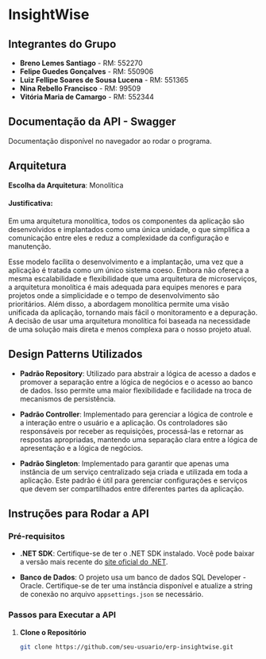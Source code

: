 
# InsightWise 

## Integrantes do Grupo
- **Breno Lemes Santiago** - RM: 552270
- **Felipe Guedes Gonçalves** - RM: 550906
- **Luiz Fellipe Soares de Sousa Lucena** - RM: 551365
- **Nina Rebello Francisco** - RM: 99509
- **Vitória Maria de Camargo** - RM: 552344

## Documentação da API - Swagger

Documentação disponível no navegador ao rodar o programa.

## Arquitetura

**Escolha da Arquitetura**: Monolítica


#### Justificativa:

Em uma arquitetura monolítica, todos os componentes da aplicação são desenvolvidos e implantados como uma única unidade, o que simplifica a comunicação entre eles e reduz a complexidade da configuração e manutenção. 

Esse modelo facilita o desenvolvimento e a implantação, uma vez que a aplicação é tratada como um único sistema coeso. Embora não ofereça a mesma escalabilidade e flexibilidade que uma arquitetura de microserviços, a arquitetura monolítica é mais adequada para equipes menores e para projetos onde a simplicidade e o tempo de desenvolvimento são prioritários. Além disso, a abordagem monolítica permite uma visão unificada da aplicação, tornando mais fácil o monitoramento e a depuração. A decisão de usar uma arquitetura monolítica foi baseada na necessidade de uma solução mais direta e menos complexa para o nosso projeto atual.



## Design Patterns Utilizados

- **Padrão Repository**: Utilizado para abstrair a lógica de acesso a dados e promover a separação entre a lógica de negócios e o acesso ao banco de dados. Isso permite uma maior flexibilidade e facilidade na troca de mecanismos de persistência.

- **Padrão Controller**: Implementado para gerenciar a lógica de controle e a interação entre o usuário e a aplicação. Os controladores são responsáveis por receber as requisições, processá-las e retornar as respostas apropriadas, mantendo uma separação clara entre a lógica de apresentação e a lógica de negócios.

- **Padrão Singleton**: Implementado para garantir que apenas uma instância de um serviço centralizado seja criada e utilizada em toda a aplicação. Este padrão é útil para gerenciar configurações e serviços que devem ser compartilhados entre diferentes partes da aplicação.


## Instruções para Rodar a API

### Pré-requisitos

- **.NET SDK**: Certifique-se de ter o .NET SDK instalado. Você pode baixar a versão mais recente do [site oficial do .NET](https://dotnet.microsoft.com/download).

- **Banco de Dados**: O projeto usa um banco de dados SQL Developer - Oracle. Certifique-se de ter uma instância disponível e atualize a string de conexão no arquivo `appsettings.json` se necessário.

### Passos para Executar a API

1. **Clone o Repositório**

   ```bash
   git clone https://github.com/seu-usuario/erp-insightwise.git
